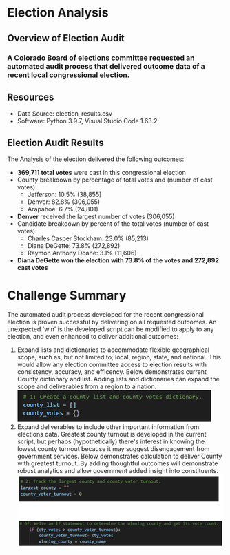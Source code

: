 # Election Analysis  
## Overview of Election Audit
### A Colorado Board of elections committee requested an automated audit process that delivered outcome data of a recent local congressional election.  
## Resources  
* Data Source: election_results.csv
* Software: Python 3.9.7, Visual Studio Code 1.63.2
## Election Audit Results  
The Analysis of the election delivered the following outcomes:  
* **369,711 total votes** were cast in this congressional election
* County breakdown by percentage of total votes and (number of cast votes):
  * Jefferson: 10.5% (38,855)
  * Denver: 82.8% (306,055)
  * Arapahoe: 6.7% (24,801)
* **Denver** received the largest number of votes (306,055)
* Candidate breakdown by percent of the total votes (number of cast votes):
  * Charles Casper Stockham: 23.0% (85,213)
  * Diana DeGette: 73.8% (272,892)
  * Raymon Anthony Doane: 3.1% (11,606)
* **Diana DeGette won the election with 73.8% of the votes and 272,892 cast votes**
# Challenge Summary
The automated audit process developed for the recent congressional election is proven successful by delivering on all requested outcomes. An unexpected 'win' is the developed script can be modified to apply to any election, and even enhanced to deliver additional outcomes:
   1. Expand lists and dictionaries to accommodate flexible geographical scope, such as, but not limited to; local, region, state, and national. This would allow any election committee access to election results with consistency, accuracy, and efficency.  Below demonstrates current County dictionary and list.  Adding lists and dictionaries can expand the scope and deliverables from a region to a nation.    
![](/Resources/Example_1_dict_list.png)  
   3. Expand deliverables to include other important information from elections data.  Greatest county turnout is developed in the current script, but perhaps (hypothetically) there's interest in knowing the lowest county turnout because it may suggest disengagement from government services.  Below demonstrates calculation to deliver County with greatest turnout.  By adding thoughtful outcomes will demonstrate robust analytics and allow government added insight into constituents.  
![](/Resources/Example_1_lowest_turnout.png)
